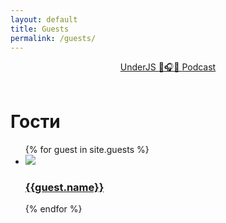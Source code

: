 ```yaml
---
layout: default
title: Guests
permalink: /guests/
---
```


<header class="row">
    <a href="/" class="logo">
        UnderJS
        <span class="emoji">
            <span class="ltr">🦄</span>🎧🦄
        </span>
        Podcast
    </a>
</header>

<div class="container row">
  <h1>Гости</h1>

  <ul class="guests">
    {% for guest in site.guests %}
      <li class="guest">
        <a href="{{guest.id}}.html">
          <img src="{{guest.avatar}}">
          <h3>{{guest.name}}</h3>
        </a>
      </li>
    {% endfor %}
  </ul>
</div>
